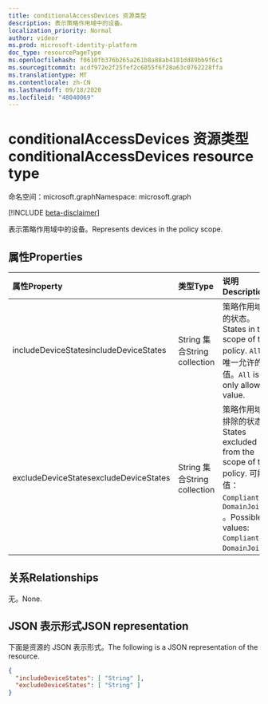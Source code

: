 ```yaml
---
title: conditionalAccessDevices 资源类型
description: 表示策略作用域中的设备。
localization_priority: Normal
author: videor
ms.prod: microsoft-identity-platform
doc_type: resourcePageType
ms.openlocfilehash: f0610fb376b265a261b8a88ab4181dd89bb9f6c1
ms.sourcegitcommit: acdf972e2f25fef2c6855f6f28a63c0762228ffa
ms.translationtype: MT
ms.contentlocale: zh-CN
ms.lasthandoff: 09/18/2020
ms.locfileid: "48040069"
---
```

# <a name="conditionalaccessdevices-resource-type"></a><span data-ttu-id="1ee83-103">conditionalAccessDevices 资源类型</span><span class="sxs-lookup"><span data-stu-id="1ee83-103">conditionalAccessDevices resource type</span></span>

<span data-ttu-id="1ee83-104">命名空间：microsoft.graph</span><span class="sxs-lookup"><span data-stu-id="1ee83-104">Namespace: microsoft.graph</span></span>

[!INCLUDE [beta-disclaimer](../../includes/beta-disclaimer.md)]

<span data-ttu-id="1ee83-105">表示策略作用域中的设备。</span><span class="sxs-lookup"><span data-stu-id="1ee83-105">Represents devices in the policy scope.</span></span>

## <a name="properties"></a><span data-ttu-id="1ee83-106">属性</span><span class="sxs-lookup"><span data-stu-id="1ee83-106">Properties</span></span>

| <span data-ttu-id="1ee83-107">属性</span><span class="sxs-lookup"><span data-stu-id="1ee83-107">Property</span></span>     | <span data-ttu-id="1ee83-108">类型</span><span class="sxs-lookup"><span data-stu-id="1ee83-108">Type</span></span>        | <span data-ttu-id="1ee83-109">说明</span><span class="sxs-lookup"><span data-stu-id="1ee83-109">Description</span></span> |
|:-------------|:------------|:------------|
| <span data-ttu-id="1ee83-110">includeDeviceStates</span><span class="sxs-lookup"><span data-stu-id="1ee83-110">includeDeviceStates</span></span> | <span data-ttu-id="1ee83-111">String 集合</span><span class="sxs-lookup"><span data-stu-id="1ee83-111">String collection</span></span> | <span data-ttu-id="1ee83-112">策略作用域中的状态。</span><span class="sxs-lookup"><span data-stu-id="1ee83-112">States in the scope of the policy.</span></span> <span data-ttu-id="1ee83-113">`All` 是唯一允许的值。</span><span class="sxs-lookup"><span data-stu-id="1ee83-113">`All` is the only allowed value.</span></span> |
| <span data-ttu-id="1ee83-114">excludeDeviceStates</span><span class="sxs-lookup"><span data-stu-id="1ee83-114">excludeDeviceStates</span></span> | <span data-ttu-id="1ee83-115">String 集合</span><span class="sxs-lookup"><span data-stu-id="1ee83-115">String collection</span></span> | <span data-ttu-id="1ee83-116">策略作用域中排除的状态。</span><span class="sxs-lookup"><span data-stu-id="1ee83-116">States excluded from the scope of the policy.</span></span> <span data-ttu-id="1ee83-117">可能的值： `Compliant` 、 `DomainJoined` 。</span><span class="sxs-lookup"><span data-stu-id="1ee83-117">Possible values: `Compliant`, `DomainJoined`.</span></span> |

## <a name="relationships"></a><span data-ttu-id="1ee83-118">关系</span><span class="sxs-lookup"><span data-stu-id="1ee83-118">Relationships</span></span>

<span data-ttu-id="1ee83-119">无。</span><span class="sxs-lookup"><span data-stu-id="1ee83-119">None.</span></span>

## <a name="json-representation"></a><span data-ttu-id="1ee83-120">JSON 表示形式</span><span class="sxs-lookup"><span data-stu-id="1ee83-120">JSON representation</span></span>

<span data-ttu-id="1ee83-121">下面是资源的 JSON 表示形式。</span><span class="sxs-lookup"><span data-stu-id="1ee83-121">The following is a JSON representation of the resource.</span></span>

<!-- {
  "blockType": "resource",
  "optionalProperties": [
    "includeDeviceStates",
    "excludeDeviceStates"
  ],
  "@odata.type": "microsoft.graph.conditionalAccessDevices",
  "baseType": null
}-->

```json
{
  "includeDeviceStates": [ "String" ],
  "excludeDeviceStates": [ "String" ]
}
```

<!-- uuid: 16cd6b66-4b1a-43a1-adaf-3a886856ed98
2019-02-04 14:57:30 UTC -->
<!-- {
  "type": "#page.annotation",
  "description": "conditionalAccessDeviceStates resource",
  "keywords": "",
  "section": "documentation",
  "tocPath": ""
}-->


